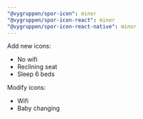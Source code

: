 ```yaml
---
"@vygruppen/spor-icon": minor
"@vygruppen/spor-icon-react": minor
"@vygruppen/spor-icon-react-native": minor
---
```


Add new icons:

- No wifi
- Reclining seat
- Sleep 6 beds

Modify icons:

- Wifi
- Baby changing
